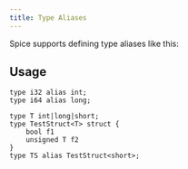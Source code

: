 ```yaml
---
title: Type Aliases
---
```


Spice supports defining type aliases like this:

## Usage

```spice
type i32 alias int;
type i64 alias long;

type T int|long|short;
type TestStruct<T> struct {
    bool f1
    unsigned T f2
}
type TS alias TestStruct<short>;
```